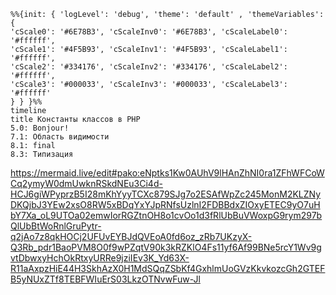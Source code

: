 ```mermaid
%%{init: { 'logLevel': 'debug', 'theme': 'default' , 'themeVariables': {
'cScale0': '#6E78B3', 'cScaleInv0': '#6E78B3', 'cScaleLabel0': '#ffffff',
'cScale1': '#4F5B93', 'cScaleInv1': '#4F5B93', 'cScaleLabel1': '#ffffff',
'cScale2': '#334176', 'cScaleInv2': '#334176', 'cScaleLabel2': '#ffffff',
'cScale3': '#000033', 'cScaleInv3': '#000033', 'cScaleLabel3': '#ffffff'
} } }%%
timeline
title Константы классов в PHP
5.0: Bonjour!
7.1: Область видимости
8.1: final
8.3: Типизация
```

https://mermaid.live/edit#pako:eNptks1Kw0AUhV9lHAnZhNI0ra1ZFhWFCoWCq2ymyW0dmUwknRSkdNEu3Ci4d-HCJ6giWPyprzB5I28mKhYyyTCXc879SJg7o2ESAfWpZc245MonM2KLZNyDKQjbJ3YEw2xsO8RW5xBDqYxYJpRNfsUzlnI2FDBBdxZIOxyETEC9yO7uHbY7Xa_oL9UTOa02emwIorRGZtnOH8o1cvOo1d3fRlUbBuVWoxpG9rym297bQlUbBtWoRnlGruPytr-q2jAo7z8qkHOCj2UFUvEYBJdQVEoA0fd6oz_zRb7UKzyX-Q3Rb_pdr1BaoPVM8O0f9wPZqtV90k3kRZKlO4Fs11yf6Af99BNe5rcY1Wv9gvtDbwxyHchOkRtxyURRe9jziIEv3K_Yd63X-R11aAxpzHiE44H3SkhAzX0H1MdSQqZSbKf4GxhlmUoGVzKkvkozcGh2GTEFB5yNUxZTf8TEBFWIuErS03LkzOTNvwFuw-Jl
